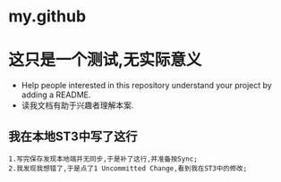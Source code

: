 # my.github


# 这只是一个测试,无实际意义

- Help people interested in this repository understand your project by adding a README.
- 读我文档有助于兴趣者理解本案.

## 我在本地ST3中写了这行

	1.写完保存发现本地端并无同步,于是补了这行,并准备按Sync;
	2.我发现我想错了,于是点了1 Uncommitted Change,看到我在ST3中的修改;
	


